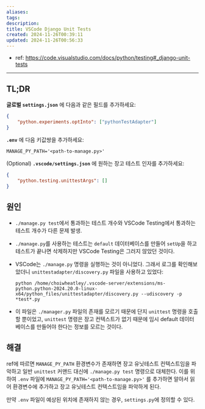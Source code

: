 ```yaml
---
aliases: 
tags: 
description:
title: VSCode Django Unit Tests
created: 2024-11-26T00:39:11
updated: 2024-11-26T00:56:33
---
```

- ref: <https://code.visualstudio.com/docs/python/testing#_django-unit-tests>

---

## TL;DR

**글로벌 `settings.json`** 에 다음과 같은 필드를 추가하세요:

```json
{
	"python.experiments.optInto": ["pythonTestAdapter"]
}
```

**`.env`** 에 다음 키값쌍을 추가하세요:

```
MANAGE_PY_PATH='<path-to-manage.py>'
```

(Optional) **`.vscode/settings.json`** 에 원하는 장고 테스트 인자를 추가하세요:

```json
{
	"python.testing.unittestArgs": []
}
```

## 원인

- `./manage.py test`에서 통과하는 테스트 개수와 VSCode Testing에서 통과하는 테스트 개수가 다른 문제 발생.
- `./manage.py`를 사용하는 테스트는 `default` 데이터베이스를 만들어 `setUp`을 하고 테스트가 끝나면 삭제하지만 VSCode Testing은 그러지 않았던 것이다.
- VSCode는 `./manage.py` 명령을 실행하는 것이 아니었다. 그래서 로그를 확인해보았더니 `unittestadapter/discovery.py` 파일을 사용하고 있었다:

	```
	python /home/choiwheatley/.vscode-server/extensions/ms-python.python-2024.20.0-linux-x64/python_files/unittestadapter/discovery.py --udiscovery -p *test*.py
	```

- 이 파일은 `./manager.py` 파일의 존재를 모르기 때문에 단지 `unittest` 명령을 호출할 뿐이었고, `unittest` 명령은 장고 컨텍스트가 없기 때문에 임시 default 데이터베이스를 만들어야 한다는 정보를 모르는 것이다.

## 해결

ref에 따르면 `MANAGE_PY_PATH` 환경변수가 존재하면 장고 유닛테스트 컨텍스트임을 파악하고 일반 `unittest` 커맨드 대신에 `./manage.py test` 명령으로 대체한다. 이를 위하여 `.env` 파일에 `MANAGE_PY_PATH='<path-to-manage.py>'` 를 추가하면 알아서 읽어 환경변수에 추가하고 장고 유닛테스트 컨텍스트임을 파악하게 된다.

만약 `.env` 파일이 예상된 위치에 존재하지 않는 경우, `settings.py`에 정의할 수 있다.
